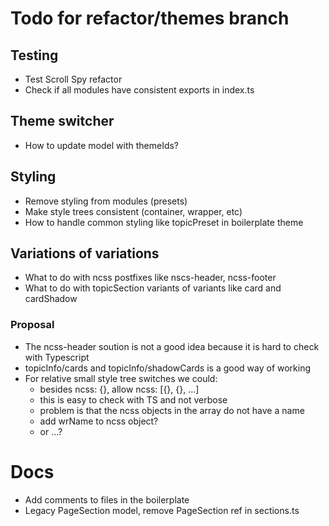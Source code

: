 # Todo for refactor/themes branch

## Testing

- Test Scroll Spy refactor
- Check if all modules have consistent exports in index.ts

## Theme switcher

- How to update model with themeIds?

## Styling

- Remove styling from modules (presets)
- Make style trees consistent (container, wrapper, etc)
- How to handle common styling like topicPreset in boilerplate theme

## Variations of variations

- What to do with ncss postfixes like nscs-header, ncss-footer
- What to do with topicSection variants of variants like card and cardShadow

### Proposal

- The ncss-header soution is not a good idea because it is hard to check with
  Typescript
- topicInfo/cards and topicInfo/shadowCards is a good way of working
- For relative small style tree switches we could:
  - besides ncss: {}, allow ncss: [{}, {}, ...]
  - this is easy to check with TS and not verbose
  - problem is that the ncss objects in the array do not have a name
  - add wrName to ncss object?
  - or ...?

# Docs

- Add comments to files in the boilerplate
- Legacy PageSection model, remove PageSection ref in sections.ts
